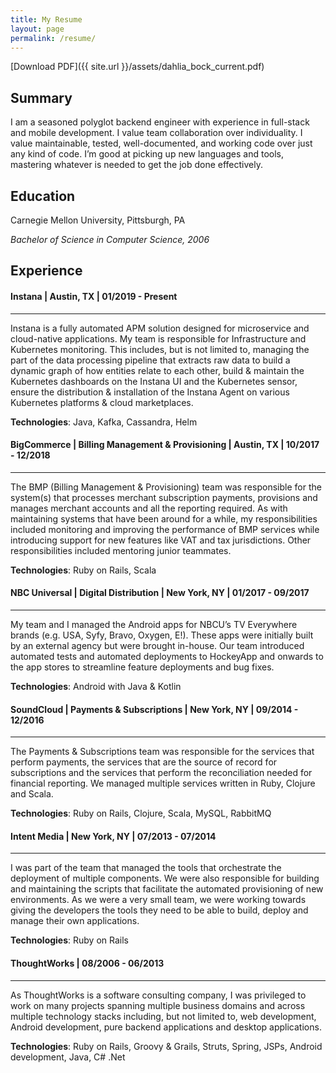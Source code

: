 ```yaml
---
title: My Resume
layout: page
permalink: /resume/
---
```

[Download PDF]({{ site.url }}/assets/dahlia_bock_current.pdf)

## Summary

I am a seasoned polyglot backend engineer with experience in full-stack and mobile development. I value team collaboration over individuality. I value maintainable, tested, well-documented, and working code over just any kind of code. I’m good at picking up new languages and tools, mastering whatever is needed to get the job done effectively.

## Education

Carnegie Mellon University, Pittsburgh, PA

*Bachelor of Science in Computer Science, 2006*

## Experience

#### Instana | Austin, TX | 01/2019 - Present
---
Instana is a fully automated APM solution designed for microservice and cloud-native applications. My team is responsible for Infrastructure and Kubernetes monitoring. This includes, but is not limited to, managing the part of the data processing pipeline that extracts raw data to build a dynamic graph of how entities relate to each other, build & maintain the Kubernetes dashboards on the Instana UI and the Kubernetes sensor, ensure the distribution & installation of the Instana Agent on various Kubernetes platforms & cloud marketplaces.

**Technologies**: Java, Kafka, Cassandra, Helm

#### BigCommerce | Billing Management & Provisioning | Austin, TX | 10/2017 - 12/2018
---
The BMP (Billing Management & Provisioning) team was responsible for the system(s) that processes merchant subscription payments, provisions and manages merchant accounts and all the reporting required. As with maintaining systems that have been around for a while, my responsibilities included monitoring and improving the performance of BMP services while introducing support for new features like VAT and tax jurisdictions. Other responsibilities included mentoring junior teammates.

**Technologies**: Ruby on Rails, Scala

#### NBC Universal | Digital Distribution | New York, NY | 01/2017 - 09/2017
---
My team and I managed the Android apps for NBCU’s TV Everywhere brands (e.g. USA, Syfy, Bravo, Oxygen, E!). These apps were initially built by an external agency but were brought in-house. Our team introduced automated tests and automated deployments to HockeyApp and onwards to the app stores to streamline feature deployments and bug fixes.

**Technologies**: Android with Java & Kotlin

#### SoundCloud | Payments & Subscriptions | New York, NY | 09/2014 - 12/2016
---
The Payments & Subscriptions team was responsible for the services that perform payments, the services that are the source of record for subscriptions and the services that perform the reconciliation needed for financial reporting. We managed multiple services written in Ruby, Clojure and Scala.

**Technologies**: Ruby on Rails, Clojure, Scala, MySQL, RabbitMQ

#### Intent Media | New York, NY | 07/2013 - 07/2014
---
I was part of the team that managed the tools that orchestrate the deployment of multiple components. We were also responsible for building and maintaining the scripts that facilitate the automated provisioning of new environments. As we were a very small team, we were working towards giving the developers the tools they need to be able to build, deploy and manage their own applications.

**Technologies**: Ruby on Rails

#### ThoughtWorks | 08/2006 - 06/2013
---
As ThoughtWorks is a software consulting company, I was privileged to work on many projects spanning multiple business domains and across multiple technology stacks including, but not limited to, web development, Android development, pure backend applications and desktop applications.

**Technologies**: Ruby on Rails, Groovy & Grails, Struts, Spring, JSPs, Android development, Java, C# .Net

